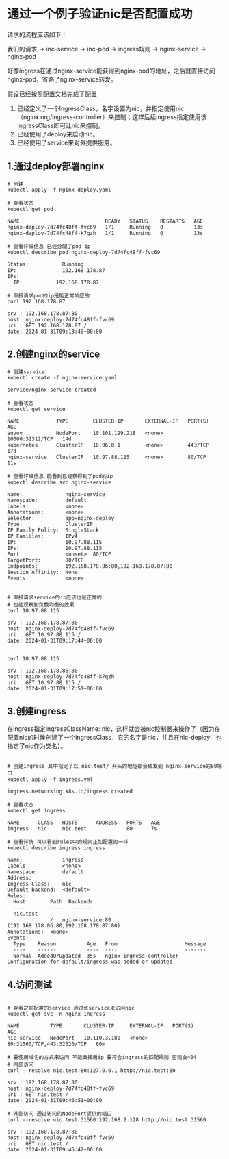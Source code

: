 # 通过一个例子验证nic是否配置成功

请求的流程应该如下：

我们的请求 -> inc-service -> inc-pod -> ingress规则 -> nginx-service -> nginx-pod

好像ingress在通过nginx-service能获得到nginx-pod的地址，之后就直接访问nginx-pod，省略了nginx-service转发。

假设已经按照配置文档完成了配置

1. 已经定义了一个IngressClass，名字设置为nic，并指定使用nic（nginx.org/ingress-controller）来控制；这样后续ingress指定使用该IngressClass即可让nic来控制。
2. 已经使用了deploy来启动nic。
3. 已经使用了service来对外提供服务。

## 1.通过deploy部署nginx
```shell
# 创建
kubectl apply -f nginx-deploy.yaml

# 查看状态
kubectl get pod

NAME                            READY   STATUS    RESTARTS   AGE
nginx-deploy-7d74fc48ff-fvc69   1/1     Running   0          13s
nginx-deploy-7d74fc48ff-k7qzh   1/1     Running   0          13s

# 查看详细信息 已经分配了pod ip
kubectl describe pod nginx-deploy-7d74fc48ff-fvc69

Status:           Running
IP:               192.168.178.87
IPs:
  IP:           192.168.178.87

# 直接请求pod的ip是能正常响应的
curl 192.168.178.87

srv : 192.168.178.87:80
host: nginx-deploy-7d74fc48ff-fvc69
uri : GET 192.168.178.87 /
date: 2024-01-31T09:13:40+00:00

```

## 2.创建nginx的service
```shell
# 创建service
kubectl create -f nginx-service.yaml

service/nginx-service created

# 查看状态
kubectl get service

NAME            TYPE        CLUSTER-IP       EXTERNAL-IP   PORT(S)           AGE
envoy           NodePort    10.101.199.218   <none>        10000:32312/TCP   14d
kubernetes      ClusterIP   10.96.0.1        <none>        443/TCP           17d
nginx-service   ClusterIP   10.97.88.115     <none>        80/TCP            11s

# 查看详细信息 能看到已经获得到了pod的ip
kubectl describe svc nginx-service

Name:              nginx-service
Namespace:         default
Labels:            <none>
Annotations:       <none>
Selector:          app=nginx-deploy
Type:              ClusterIP
IP Family Policy:  SingleStack
IP Families:       IPv4
IP:                10.97.88.115
IPs:               10.97.88.115
Port:              <unset>  80/TCP
TargetPort:        80/TCP
Endpoints:         192.168.178.86:80,192.168.178.87:80
Session Affinity:  None
Events:            <none>


# 直接请求service的ip应该也是正常的
# 也能观察到负载均衡的效果
curl 10.97.88.115

srv : 192.168.178.87:80
host: nginx-deploy-7d74fc48ff-fvc69
uri : GET 10.97.88.115 /
date: 2024-01-31T09:17:44+00:00


curl 10.97.88.115

srv : 192.168.178.86:80
host: nginx-deploy-7d74fc48ff-k7qzh
uri : GET 10.97.88.115 /
date: 2024-01-31T09:17:51+00:00
```

## 3.创建ingress
在ingress指定ingressClassName: nic，这样就会被nic控制器来操作了（因为在配置nic的时候创建了一个ingressClass，它的名字是nic，并且在nic-deploy中也指定了nic作为类名）。

```shell

# 创建ingress 其中指定了以 nic.test/ 开头的地址都会转发到 nginx-service的80端口
kubectl apply -f ingress.yml 

ingress.networking.k8s.io/ingress created

# 查看状态
kubectl get ingress

NAME      CLASS   HOSTS      ADDRESS   PORTS   AGE
ingress   nic     nic.test             80      7s

# 查看详情 可以看到rules中的规则正如配置的一样
kubectl describe ingress ingress

Name:             ingress
Labels:           <none>
Namespace:        default
Address:          
Ingress Class:    nic
Default backend:  <default>
Rules:
  Host        Path  Backends
  ----        ----  --------
  nic.test    
              /   nginx-service:80 (192.168.178.86:80,192.168.178.87:80)
Annotations:  <none>
Events:
  Type    Reason          Age   From                      Message
  ----    ------          ----  ----                      -------
  Normal  AddedOrUpdated  35s   nginx-ingress-controller  Configuration for default/ingress was added or updated

```

## 4.访问测试

```shell

# 查看之前配置的service 通过该service来访问nic
kubectl get svc -n nginx-ingress

NAME          TYPE       CLUSTER-IP     EXTERNAL-IP   PORT(S)                      AGE
nic-service   NodePort   10.110.3.180   <none>        80:31560/TCP,443:32620/TCP   60m

# 要使用域名的方式来访问 不能直接用ip 要符合ingress的匹配规则 否则会404 
# 内部访问
curl --resolve nic.test:80:127.0.0.1 http://nic.test:80

srv : 192.168.178.87:80
host: nginx-deploy-7d74fc48ff-fvc69
uri : GET nic.test /
date: 2024-01-31T09:46:51+00:00

# 外部访问 通过访问的NodePort提供的端口
curl --resolve nic.test:31560:192.168.2.128 http://nic.test:31560

srv : 192.168.178.87:80
host: nginx-deploy-7d74fc48ff-fvc69
uri : GET nic.test /
date: 2024-01-31T09:45:42+00:00

```















